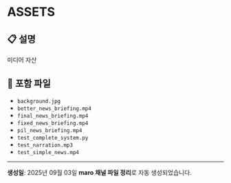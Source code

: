 # ASSETS

## 📋 설명

미디어 자산

## 📁 포함 파일

- `background.jpg`
- `better_news_briefing.mp4`
- `final_news_briefing.mp4`
- `fixed_news_briefing.mp4`
- `pil_news_briefing.mp4`
- `test_complete_system.py`
- `test_narration.mp3`
- `test_simple_news.mp4`

---
**생성일**: 2025년 09월 03일
**maro 채널 파일 정리**로 자동 생성되었습니다.
